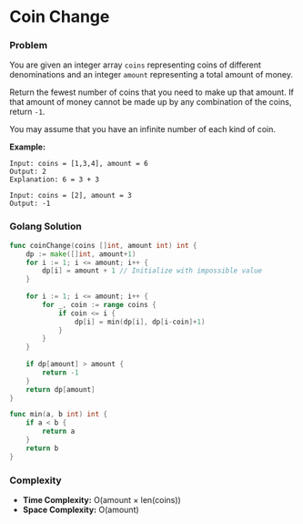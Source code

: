 # Coin Change

### Problem
You are given an integer array `coins` representing coins of different denominations and an integer `amount` representing a total amount of money.

Return the fewest number of coins that you need to make up that amount. If that amount of money cannot be made up by any combination of the coins, return `-1`.

You may assume that you have an infinite number of each kind of coin.

**Example:**
```
Input: coins = [1,3,4], amount = 6
Output: 2
Explanation: 6 = 3 + 3

Input: coins = [2], amount = 3
Output: -1
```

### Golang Solution

```go
func coinChange(coins []int, amount int) int {
    dp := make([]int, amount+1)
    for i := 1; i <= amount; i++ {
        dp[i] = amount + 1 // Initialize with impossible value
    }
    
    for i := 1; i <= amount; i++ {
        for _, coin := range coins {
            if coin <= i {
                dp[i] = min(dp[i], dp[i-coin]+1)
            }
        }
    }
    
    if dp[amount] > amount {
        return -1
    }
    return dp[amount]
}

func min(a, b int) int {
    if a < b {
        return a
    }
    return b
}
```

### Complexity
- **Time Complexity:** O(amount × len(coins))
- **Space Complexity:** O(amount)
